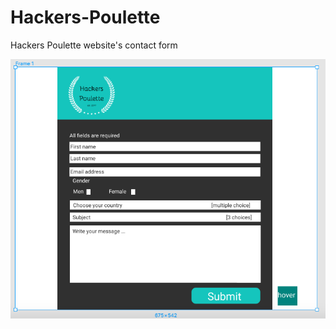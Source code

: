 # Hackers-Poulette
Hackers Poulette website's contact form
 	
 ![Hackers-Poulette Contact Form's Mockup](https://github.com/artedsolis/Hackers-Poulette/blob/master/assets/img/mockup.png)
